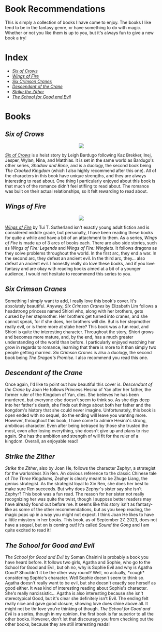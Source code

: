 <html>
  <head>
   
  </head>
  <body>
    <h1>Book Recommendations</h1>
      <p>This is simply a collection of books I have come to enjoy. The books I like tend to be in the fantasy genre, or have something to do with magic. Whether or not you like them is up to you, but it's always fun to give a new book a try!</p>
    <h1>Index</h1>
      <ul>
        <li><a href="#six"><em>Six of Crows</em></a></li>
        <li><a href="#wings"><em>Wings of Fire</em></a></li>
        <li><a href="#crimson"><em>Six Crimson Cranes</em></a></li>
        <li><a href="#crane"><em>Descendant of the Crane</em></a></li>
        <li><a href="#strike"><em>Strike the Zither</em></a></li>
        <li><a href="#school"><em>The School for Good and Evil</em></a></li>
      </ul>
    <h1>Books</h1>
    <div id="six">
      <h2><em>Six of Crows</em></h2>
      <center><img src="https://images-na.ssl-images-amazon.com/images/S/compressed.photo.goodreads.com/books/1651710803i/23437156.jpg" /></center>
        <p><a href="https://www.goodreads.com/en/book/show/23437156" target="_blank"><em>Six of Crows</em></a> is a heist story by Leigh Bardugo following Kaz Brekker, Inej, Jesper, Wylan, Nina, and Matthias. It is set in the same world as Bardugo's other series, <em>Shadow and Bone</em>, and is a duology, the second book being <em>The Crooked Kingdom</em> (which I also highly recommend after this one). All of the characters in this book have unique strengths, and they are always interesting to read about. One thing I particularly enjoyed about this book is that much of the romance didn't feel stifling to read about. The romance was built on their actual relationships, so it felt rewarding to read about.</p>
    </div>
    <div id="wings">
    <h2><em>Wings of Fire</em></h2>
    <center><img src="https://images-na.ssl-images-amazon.com/images/S/compressed.photo.goodreads.com/books/1652485680i/61088597.jpg" /></center>
    <p><a href="https://www.goodreads.com/book/show/61088597-wings-of-fire?from_search=true&from_srp=true&qid=WFBISbR93f&rank=3" target="_blank"><em>Wings of Fire</em></a> by Tui T. Sutherland isn't exactly young adult fiction and is considered middle grade, but personally, I have been reading these books for quite a while and have a bit of an attachment to them. As a series, <em>Wings of Fire</em> is made up of 3 arcs of books each. There are also side stories, such as <em>Wings of Fire: Legends</em> and <em>Wings of Fire: Winglets</em>. It follows dragons as they solve problems throughout the world. In the first arc, they end a war. In the second arc, they defeat an ancient evil. In the third arc, they... also defeat an ancient evil. I honestly really do love these books, and if you love fantasy and are okay with reading books aimed at a bit of a younger audience, I would not hesitate to recommend this series to you.</p>
    </div>
    <div id="crimson">
    <h2><em>Six Crimson Cranes</em></h2>
    <p>Something I simply want to add, I really love this book's cover. It's absolutely beautiful. Anyway, <em>Six Crimson Cranes</em> by Elizabeth Lim follows a headstrong princess named Shiori who, along with her brothers, gets cursed by her stepmother. Her brothers get turned into cranes, and she cannot speak, for if she does, her brothers will die. But is her stepmother really evil, or is there more at stake here? This book was a fun read, and Shiori is quite the interesting character. Throughout the story, Shiori grows and becomes more mature, and, by the end, has a much greater understanding of the world than before. I particularly enjoyed watching her grow in regards to romance, learning that there is more to it than simply two people getting married. <em>Six Crimson Cranes</em> is also a duology, the second book being <em>The Dragon's Promise</em>. I also recommend you read this one.</p>
    </div>
    <div id="crane">
    <h2><em>Descendant of the Crane</em></h2>
    <p>Once again, I'd like to point out how beautiful this cover is. <em>Descendant of the Crane</em> by Joan He follows Princess Hesina of Yan after her father, the former ruler of the Kingdom of Yan, dies. She believes he has been murdered, but everyone else doesn't seem to think so. As she digs deep into her father's death, she finds out things about both her father and the kongdom's history that she could never imagine. Unfortunately, this book is open ended with no sequel, do the ending will leave you wanting more. However, throughout this book, I have come to admire Hesina's strong, ambitious character. Even after being betrayed by those she trusted the most, even after losing everything, she doesn't give up and plans to rise again. She has the ambition and strength of will fit for the ruler of a kingdom. Overall, an enjoyable read!</p>
    <h2><em>Strike the Zither</em></h2>
    </div>
    <div id="strike">
    <p><em>Strike the Zither</em>, also by Joan He, follows the character Zephyr, a strategist for the warlordess Xin Ren. An obvious reference to the classic Chinese tale of <em>The Three Kingdoms</em>, Zephyr is clearly meant to be Zhuge Liang, the genius strategist. As the strategist loyal to Xin Ren, she does her best to make sure Ren succeeds. But why does Zephyr's sister say she isn't Zephyr? This book was a fun read. The reason for her sister not really recognizing her was quite the twist, though I suppose better readers may have already found out before me. It seems like this story isn't as fantasy-like as some of the other recommendations, but as you keep reading, the magic pops up in a way you might not expect. I think Joan He likes to have a little miystery in her books. This book, as of September 27, 2023, does not have a sequel, but on is coming out! It's called <em>Sound the Gong</em> and I am quite excited to read it!</p>
    </div>
    <div id="school">
    <h2><em>The School for Good and Evil</em></h2>
    <p><em>The School for Good and Evil</em> by Soman Chainini is probably a book you have heard before. It follows two girls, Agatha and Sophie, who go to the School for Good and Evil, but oh no, why is Sophie Evil and why is Agatha Good? Shouldn't it be the other way round? Well, no actually, *cough* considering Sophie's character. Well Sophie doesn't seem to think so. Agatha doesn't really want to be evil, but she doesn't exactly see herself as good either. It was kind of interesting reading about Sophie's character. She's really narcissistic... Agatha is also interesting because she isn't stereotypical Good, but it's clear she definitely isn't Evil. The ending felt really nice and gave good closure, showing love does shine above all. It might not be thr love you're thinking of though. <em>The School for Good and Evil</em> is a series, though in my opinion, the first book is far superior to all the other books. However, don't let that discourage you from checking out the other books, because they are still interesting reads!</p>
    </div>
  </body>
</html>
